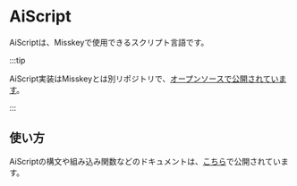 # AiScript
AiScriptは、Misskeyで使用できるスクリプト言語です。

:::tip

AiScript実装はMisskeyとは別リポジトリで、[オープンソースで公開されています](https://github.com/syuilo/aiscript)。

:::

## 使い方
AiScriptの構文や組み込み関数などのドキュメントは、[こちら](https://github.com/syuilo/aiscript/tree/master/docs)で公開されています。
